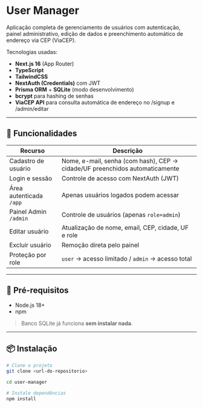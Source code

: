 # User Manager

Aplicação completa de gerenciamento de usuários com autenticação, painel administrativo, edição de dados e preenchimento automático de endereço via CEP (ViaCEP).

Tecnologias usadas:

- **Next.js 16** (App Router)
- **TypeScript**
- **TailwindCSS**
- **NextAuth (Credentials)** com JWT
- **Prisma ORM** + **SQLite** (modo desenvolvimento)
- **bcrypt** para hashing de senhas
- **ViaCEP API** para consulta automática de endereço no /signup e /admin/editar

---

## 🚀 Funcionalidades

| Recurso | Descrição |
|--------|-----------|
| Cadastro de usuário | Nome, e-mail, senha (com hash), CEP → cidade/UF preenchidos automaticamente |
| Login e sessão | Controle de acesso com NextAuth (JWT) |
| Área autenticada `/app` | Apenas usuários logados podem acessar |
| Painel Admin `/admin` | Controle de usuários (apenas `role=admin`) |
| Editar usuário | Atualização de nome, email, CEP, cidade, UF e role |
| Excluir usuário | Remoção direta pelo painel |
| Proteção por role | `user` → acesso limitado / `admin` → acesso total |

---

## 🧰 Pré-requisitos

- Node.js 18+
- npm

> Banco SQLite já funciona **sem instalar nada**.

---

## 📦 Instalação

```bash
# Clone o projeto
git clone <url-do-repositorio>

cd user-manager

# Instale dependências
npm install
